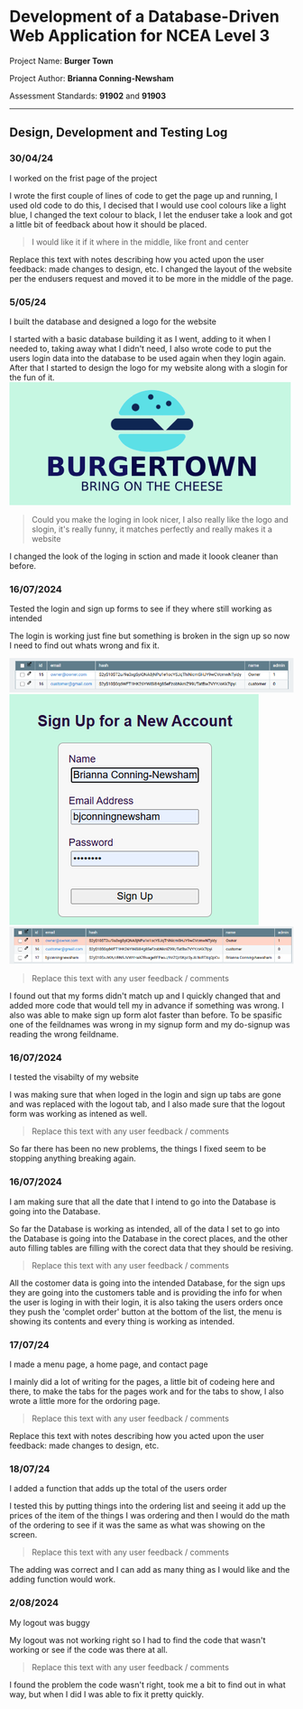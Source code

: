 # Development of a Database-Driven Web Application for NCEA Level 3

Project Name: **Burger Town**

Project Author: **Brianna Conning-Newsham**

Assessment Standards: **91902** and **91903**


-------------------------------------------------

## Design, Development and Testing Log

### 30/04/24

I worked on the frist page of the project

I wrote the first couple of lines of code to get the page up and running, I used old code to do this, I decised that I would use cool colours like a light blue, I changed the text colour to black, I let the enduser take a look and got a little bit of feedback about how it should be placed.

>I would like it if it where in the middle, like front and center

Replace this text with notes describing how you acted upon the user feedback: made changes to design, etc.
I changed the layout of the website per the endusers request and moved it to be more in the middle of the page.

### 5/05/24

I built the database and designed a logo for the website

I started with a basic database building it as I went, adding to it when I needed to, taking away what I didn't need, I also wrote code to put the users login data into the database to be used again when they login again. After that I started to design the logo for my website along with a slogin for the fun of it.
![Site 2](images/logo.png)

> Could you make the loging in look nicer, I also really like the logo and slogin, it's really funny, it matches perfectly and really makes it a website

I changed the look of the loging in sction and made it loook cleaner than before.

### 16/07/2024

Tested the login and sign up forms to see if they where still working as intended

The login is working just fine but something is broken in the sign up so now I need to find out whats wrong and fix it.

![DB Before Adding](images/Before.png)
![DB Design Final](images/SignUp.png)
![DB Design Final](images/After.png)

> Replace this text with any user feedback / comments

I found out that my forms didn't match up and I quickly changed that and added more code that would tell my in advance if something was wrong. I also was able to make sign up form alot faster than before. To be spasific one of the feildnames was wrong in my signup form and my do-signup was reading the wrong feildname.

### 16/07/2024

I tested the visabilty of my website

I was making sure that when loged in the login and sign up tabs are gone and was replaced with the logout tab, and I also made sure that the logout form was working as intened as well.

> Replace this text with any user feedback / comments

So far there has been no new problems, the things I fixed seem to be stopping anything breaking again.

### 16/07/2024

I am making sure that all the date that I intend to go into the Database is going into the Database.

So far the Database is working as intended, all of the data I set to go into the Database is going into the Database in the corect places, and the other auto filling tables are filling with the corect data that they should be resiving.

> Replace this text with any user feedback / comments

All the costomer data is going into the intended Database, for the sign ups they are going into the customers table and is providing the info for when the user is loging in with their login, it is also taking the users orders once they push the 'complet order' button at the bottom of the list, the menu is showing its contents and every thing is working as intended.

### 17/07/24

I made a menu page, a home page, and contact page

I mainly did a lot of writing for the pages, a little bit of codeing here and there, to make the tabs for the pages work and for the tabs to show, I also wrote a little more for the ordoring page.

> Replace this text with any user feedback / comments

Replace this text with notes describing how you acted upon the user feedback: made changes to design, etc.

### 18/07/24

I added a function that adds up the total of the users order

I tested this by putting things into the ordering list and seeing it add up the prices of the item of the things I was ordering and then I would do the math of the ordering to see if it was the same as what was showing on the screen.

> Replace this text with any user feedback / comments

The adding was correct and I can add as many thing as I would like and the adding function would work.

### 2/08/2024

My logout was buggy

My logout was not working right so I had to find the code that wasn't working or see if the code was there at all.

> Replace this text with any user feedback / comments

I found the problem the code wasn't right, took me a bit to find out in what way, but when I did I was able to fix it pretty quickly.
